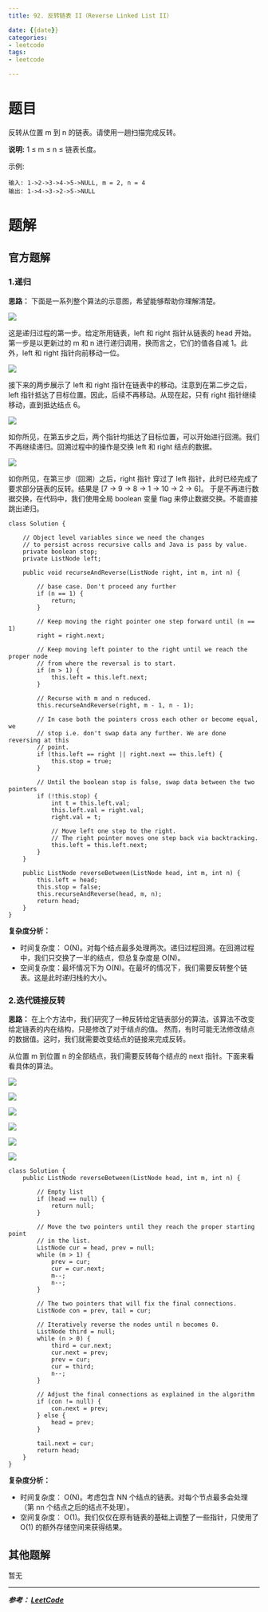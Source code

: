 ```yaml
---
title: 92. 反转链表 II（Reverse Linked List II）

date: {{date}}
categories:
- leetcode
tags:
- leetcode

---
```

# 题目
反转从位置 m 到 n 的链表。请使用一趟扫描完成反转。

**说明:**
1 ≤ m ≤ n ≤ 链表长度。

示例:
```
输入: 1->2->3->4->5->NULL, m = 2, n = 4
输出: 1->4->3->2->5->NULL
```


# 题解

## 官方题解
### 1.递归
**思路：**
下面是一系列整个算法的示意图，希望能够帮助你理解清楚。

![](http://pic.leetcode-cn.com/1adc7164bea5cd650af1545682900c792bd37a82df607aeb4f87a233d3eb69cf-image.png)

这是递归过程的第一步。给定所用链表，left 和 right 指针从链表的 head 开始。第一步是以更新过的 m 和 n 进行递归调用，换而言之，它们的值各自减 1。此外，left 和 right 指针向前移动一位。

![](https://pic.leetcode-cn.com/162f18666a30ffd98e185da1311f2daa48b087b03d3a9eefeeb9541eafbcd013-image.png)

接下来的两步展示了 left 和 right 指针在链表中的移动。注意到在第二步之后，left 指针抵达了目标位置。因此，后续不再移动。从现在起，只有 right 指针继续移动，直到抵达结点 6。

![](https://pic.leetcode-cn.com/4213450e7d9466ddf22f289d5e753df47a94a9a87789312a02de2979ed161718-image.png)

如你所见，在第五步之后，两个指针均抵达了目标位置，可以开始进行回溯。我们不再继续递归。回溯过程中的操作是交换 left 和 right 结点的数据。

![](https://pic.leetcode-cn.com/36b2ed0c1859c5574a17597070797d8f26b77a9c13a0c3462ea150b1058fbbce-image.png)

如你所见，在第三步（回溯）之后，right 指针 穿过了 left 指针，此时已经完成了要求部分链表的反转。结果是 [7 → 9 → 8 → 1 → 10 → 2 → 6]。 于是不再进行数据交换，在代码中，我们使用全局 boolean 变量 flag 来停止数据交换。不能直接跳出递归。



```
class Solution {

    // Object level variables since we need the changes
    // to persist across recursive calls and Java is pass by value.
    private boolean stop;
    private ListNode left;

    public void recurseAndReverse(ListNode right, int m, int n) {

        // base case. Don't proceed any further
        if (n == 1) {
            return;
        }

        // Keep moving the right pointer one step forward until (n == 1)
        right = right.next;

        // Keep moving left pointer to the right until we reach the proper node
        // from where the reversal is to start.
        if (m > 1) {
            this.left = this.left.next;
        }

        // Recurse with m and n reduced.
        this.recurseAndReverse(right, m - 1, n - 1);

        // In case both the pointers cross each other or become equal, we
        // stop i.e. don't swap data any further. We are done reversing at this
        // point.
        if (this.left == right || right.next == this.left) {
            this.stop = true;
        }

        // Until the boolean stop is false, swap data between the two pointers
        if (!this.stop) {
            int t = this.left.val;
            this.left.val = right.val;
            right.val = t;

            // Move left one step to the right.
            // The right pointer moves one step back via backtracking.
            this.left = this.left.next;
        }
    }

    public ListNode reverseBetween(ListNode head, int m, int n) {
        this.left = head;
        this.stop = false;
        this.recurseAndReverse(head, m, n);
        return head;
    }
}
```
**复杂度分析：**
- 时间复杂度： O(N)。对每个结点最多处理两次。递归过程回溯。在回溯过程中，我们只交换了一半的结点，但总复杂度是 O(N)。
- 空间复杂度：最坏情况下为 O(N)。在最坏的情况下，我们需要反转整个链表。这是此时递归栈的大小。

### 2.迭代链接反转
**思路：**
在上个方法中，我们研究了一种反转给定链表部分的算法，该算法不改变给定链表的内在结构，只是修改了对于结点的值。 然而，有时可能无法修改结点的数据值。这时，我们就需要改变结点的链接来完成反转。

从位置 m 到位置 n 的全部结点，我们需要反转每个结点的 next 指针。下面来看看具体的算法。


![](https://pic.leetcode-cn.com/bf38eaeb92184fbfb55bd76336c7f746b6f01b3c83bd921268afe84a3c3cf183-image.png)

![](https://pic.leetcode-cn.com/08d4eb39be0db6ded442a208399b5778bbab1cf75c26bc5b3d93128b7c224cb4-image.png)

![](https://pic.leetcode-cn.com/77af1e2ca8bd5f9ccc89802094ce07e2505c6b4483ccd6887f2762a6e67310e1-image.png)

![](https://pic.leetcode-cn.com/f634c434bcc5092d84b3125a4cd7c723aa3ddd53dcfb9ec3077423cbff1d2f85-image.png)


![](https://pic.leetcode-cn.com/b11861e6d3a86cdec19152d442dd243aaf0fb6c914787e7cf60990f2ecf0d558-image.png)

![](https://pic.leetcode-cn.com/968684e83b4cbc4b4db6f80e3bda03748729af672e702a8d3473b24cd04a7092-image.png)




```
class Solution {
    public ListNode reverseBetween(ListNode head, int m, int n) {

        // Empty list
        if (head == null) {
            return null;
        }

        // Move the two pointers until they reach the proper starting point
        // in the list.
        ListNode cur = head, prev = null;
        while (m > 1) {
            prev = cur;
            cur = cur.next;
            m--;
            n--;
        }

        // The two pointers that will fix the final connections.
        ListNode con = prev, tail = cur;

        // Iteratively reverse the nodes until n becomes 0.
        ListNode third = null;
        while (n > 0) {
            third = cur.next;
            cur.next = prev;
            prev = cur;
            cur = third;
            n--;
        }

        // Adjust the final connections as explained in the algorithm
        if (con != null) {
            con.next = prev;
        } else {
            head = prev;
        }

        tail.next = cur;
        return head;
    }
}
```
**复杂度分析：**
- 时间复杂度：  O(N)。考虑包含 NN 个结点的链表。对每个节点最多会处理（第 nn 个结点之后的结点不处理）。
- 空间复杂度： O(1)。我们仅仅在原有链表的基础上调整了一些指针，只使用了 O(1) 的额外存储空间来获得结果。


## 其他题解
暂无

---
***参考：
[LeetCode](https://leetcode-cn.com/problems/reverse-linked-list-ii/solution/fan-zhuan-lian-biao-ii-by-leetcode/)***

